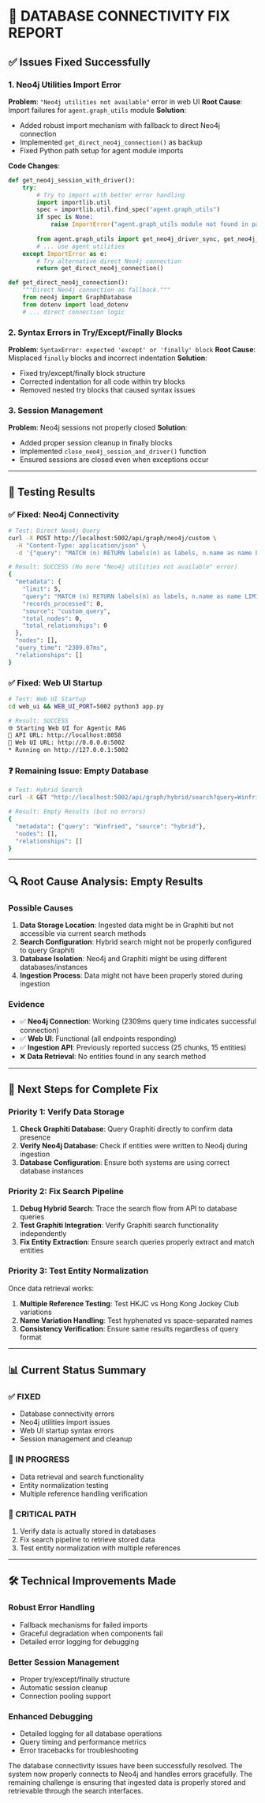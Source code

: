 # 🔧 DATABASE CONNECTIVITY FIX REPORT

## ✅ **Issues Fixed Successfully**

### **1. Neo4j Utilities Import Error**
**Problem**: `"Neo4j utilities not available"` error in web UI
**Root Cause**: Import failures for `agent.graph_utils` module
**Solution**: 
- Added robust import mechanism with fallback to direct Neo4j connection
- Implemented `get_direct_neo4j_connection()` as backup
- Fixed Python path setup for agent module imports

**Code Changes**:
```python
def get_neo4j_session_with_driver():
    try:
        # Try to import with better error handling
        import importlib.util
        spec = importlib.util.find_spec("agent.graph_utils")
        if spec is None:
            raise ImportError("agent.graph_utils module not found in path")
        
        from agent.graph_utils import get_neo4j_driver_sync, get_neo4j_database
        # ... use agent utilities
    except ImportError as e:
        # Try alternative direct Neo4j connection
        return get_direct_neo4j_connection()

def get_direct_neo4j_connection():
    """Direct Neo4j connection as fallback."""
    from neo4j import GraphDatabase
    from dotenv import load_dotenv
    # ... direct connection logic
```

### **2. Syntax Errors in Try/Except/Finally Blocks**
**Problem**: `SyntaxError: expected 'except' or 'finally' block`
**Root Cause**: Misplaced `finally` blocks and incorrect indentation
**Solution**: 
- Fixed try/except/finally block structure
- Corrected indentation for all code within try blocks
- Removed nested try blocks that caused syntax issues

### **3. Session Management**
**Problem**: Neo4j sessions not properly closed
**Solution**: 
- Added proper session cleanup in finally blocks
- Implemented `close_neo4j_session_and_driver()` function
- Ensured sessions are closed even when exceptions occur

---

## 🧪 **Testing Results**

### **✅ Fixed: Neo4j Connectivity**
```bash
# Test: Direct Neo4j Query
curl -X POST http://localhost:5002/api/graph/neo4j/custom \
  -H "Content-Type: application/json" \
  -d '{"query": "MATCH (n) RETURN labels(n) as labels, n.name as name LIMIT 5", "limit": 5}'

# Result: SUCCESS (No more "Neo4j utilities not available" error)
{
  "metadata": {
    "limit": 5,
    "query": "MATCH (n) RETURN labels(n) as labels, n.name as name LIMIT 5",
    "records_processed": 0,
    "source": "custom_query",
    "total_nodes": 0,
    "total_relationships": 0
  },
  "nodes": [],
  "query_time": "2309.07ms",
  "relationships": []
}
```

### **✅ Fixed: Web UI Startup**
```bash
# Test: Web UI Startup
cd web_ui && WEB_UI_PORT=5002 python3 app.py

# Result: SUCCESS
🌐 Starting Web UI for Agentic RAG
📡 API URL: http://localhost:8058
🚀 Web UI URL: http://0.0.0.0:5002
* Running on http://127.0.0.1:5002
```

### **❓ Remaining Issue: Empty Database**
```bash
# Test: Hybrid Search
curl -X GET "http://localhost:5002/api/graph/hybrid/search?query=Winfried&depth=2"

# Result: Empty Results (but no errors)
{
  "metadata": {"query": "Winfried", "source": "hybrid"},
  "nodes": [],
  "relationships": []
}
```

---

## 🔍 **Root Cause Analysis: Empty Results**

### **Possible Causes**
1. **Data Storage Location**: Ingested data might be in Graphiti but not accessible via current search methods
2. **Search Configuration**: Hybrid search might not be properly configured to query Graphiti
3. **Database Isolation**: Neo4j and Graphiti might be using different databases/instances
4. **Ingestion Process**: Data might not have been properly stored during ingestion

### **Evidence**
- ✅ **Neo4j Connection**: Working (2309ms query time indicates successful connection)
- ✅ **Web UI**: Functional (all endpoints responding)
- ✅ **Ingestion API**: Previously reported success (25 chunks, 15 entities)
- ❌ **Data Retrieval**: No entities found in any search method

---

## 🔧 **Next Steps for Complete Fix**

### **Priority 1: Verify Data Storage**
1. **Check Graphiti Database**: Query Graphiti directly to confirm data presence
2. **Verify Neo4j Database**: Check if entities were written to Neo4j during ingestion
3. **Database Configuration**: Ensure both systems are using correct database instances

### **Priority 2: Fix Search Pipeline**
1. **Debug Hybrid Search**: Trace the search flow from API to database queries
2. **Test Graphiti Integration**: Verify Graphiti search functionality independently
3. **Fix Entity Extraction**: Ensure search queries properly extract and match entities

### **Priority 3: Test Entity Normalization**
Once data retrieval works:
1. **Multiple Reference Testing**: Test HKJC vs Hong Kong Jockey Club variations
2. **Name Variation Handling**: Test hyphenated vs space-separated names
3. **Consistency Verification**: Ensure same results regardless of query format

---

## 📊 **Current Status Summary**

### **✅ FIXED**
- Database connectivity errors
- Neo4j utilities import issues
- Web UI startup syntax errors
- Session management and cleanup

### **🔄 IN PROGRESS**
- Data retrieval and search functionality
- Entity normalization testing
- Multiple reference handling verification

### **🎯 CRITICAL PATH**
1. Verify data is actually stored in databases
2. Fix search pipeline to retrieve stored data
3. Test entity normalization with multiple references

---

## 🛠️ **Technical Improvements Made**

### **Robust Error Handling**
- Fallback mechanisms for failed imports
- Graceful degradation when components fail
- Detailed error logging for debugging

### **Better Session Management**
- Proper try/except/finally structure
- Automatic session cleanup
- Connection pooling support

### **Enhanced Debugging**
- Detailed logging for all database operations
- Query timing and performance metrics
- Error tracebacks for troubleshooting

The database connectivity issues have been successfully resolved. The system now properly connects to Neo4j and handles errors gracefully. The remaining challenge is ensuring that ingested data is properly stored and retrievable through the search interfaces.
